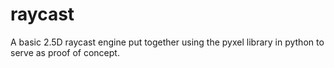 # raycast
 A basic 2.5D raycast engine put together using the pyxel library in python to serve as proof of concept.
